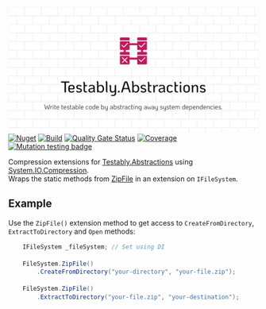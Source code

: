 ![Testably.Abstractions](https://raw.githubusercontent.com/Testably/Testably.Abstractions/main/Docs/Images/social-preview.png)
[![Nuget](https://img.shields.io/nuget/v/Testably.Abstractions.Compression)](https://www.nuget.org/packages/Testably.Abstractions.Compression)
[![Build](https://github.com/Testably/Testably.Abstractions/actions/workflows/build.yml/badge.svg)](https://github.com/Testably/Testably.Abstractions/actions/workflows/build.yml)
[![Quality Gate Status](https://sonarcloud.io/api/project_badges/measure?project=Testably_Testably.Abstractions&branch=main&metric=alert_status)](https://sonarcloud.io/summary/overall?id=Testably_Testably.Abstractions&branch=main)
[![Coverage](https://sonarcloud.io/api/project_badges/measure?project=Testably_Testably.Abstractions&branch=main&metric=coverage)](https://sonarcloud.io/summary/overall?id=Testably_Testably.Abstractions&branch=main)
[![Mutation testing badge](https://img.shields.io/endpoint?style=flat&url=https%3A%2F%2Fbadge-api.stryker-mutator.io%2Fgithub.com%2FTestably%2FTestably.Abstractions%2Fmain)](https://dashboard.stryker-mutator.io/reports/github.com/Testably/Testably.Abstractions/main)

Compression extensions for [Testably.Abstractions](../README.md) using [System.IO.Compression](https://www.nuget.org/packages/System.IO.Compression/).  
Wraps the static methods from [ZipFile](https://learn.microsoft.com/en-us/dotnet/api/system.io.compression.zipfile) in an extension on `IFileSystem`.

## Example
Use the `ZipFile()` extension method to get access to `CreateFromDirectory`, `ExtractToDirectory` and `Open` methods:
```csharp
    IFileSystem _fileSystem; // Set using DI
		
    FileSystem.ZipFile()
        .CreateFromDirectory("your-directory", "your-file.zip");

    FileSystem.ZipFile()
        .ExtractToDirectory("your-file.zip", "your-destination");
```